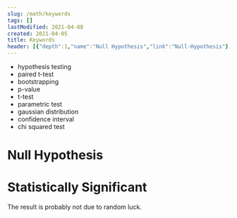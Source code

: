 ```yaml
---
slug: /math/keywords
tags: []
lastModified: 2021-04-08
created: 2021-04-05
title: Keywords
header: [{"depth":1,"name":"Null Hypothesis","link":"Null-Hypothesis"},{"depth":1,"name":"Statistically Significant","link":"Statistically-Significant"}]
---
```


- hypothesis testing
- paired t-test
- bootstrapping
- p-value
- t-test
- parametric test
- gaussian distribution
- confidence interval
- chi squared test


# Null Hypothesis

# Statistically Significant
The result is probably not due to random luck.